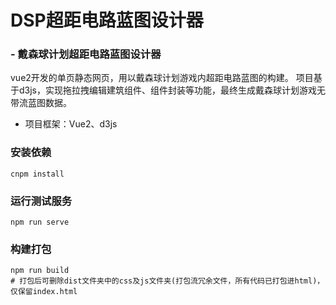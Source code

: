 # DSP超距电路蓝图设计器

### -  戴森球计划超距电路蓝图设计器

vue2开发的单页静态网页，用以戴森球计划游戏内超距电路蓝图的构建。 
项目基于d3js，实现拖拉拽编辑建筑组件、组件封装等功能，最终生成戴森球计划游戏无带流蓝图数据。

- 项目框架：Vue2、d3js

### 安装依赖

```shell
cnpm install
```

### 运行测试服务

```shell
npm run serve
```

### 构建打包

```shell
npm run build
# 打包后可删除dist文件夹中的css及js文件夹(打包流冗余文件，所有代码已打包进html)，仅保留index.html
```
